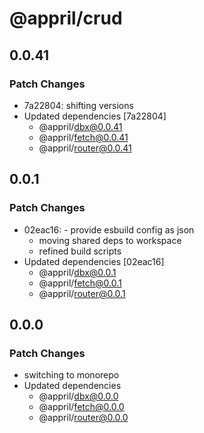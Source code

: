 # @appril/crud

## 0.0.41

### Patch Changes

- 7a22804: shifting versions
- Updated dependencies [7a22804]
  - @appril/dbx@0.0.41
  - @appril/fetch@0.0.41
  - @appril/router@0.0.41

## 0.0.1

### Patch Changes

- 02eac16: - provide esbuild config as json
  - moving shared deps to workspace
  - refined build scripts
- Updated dependencies [02eac16]
  - @appril/dbx@0.0.1
  - @appril/fetch@0.0.1
  - @appril/router@0.0.1

## 0.0.0

### Patch Changes

- switching to monorepo
- Updated dependencies
  - @appril/dbx@0.0.0
  - @appril/fetch@0.0.0
  - @appril/router@0.0.0
